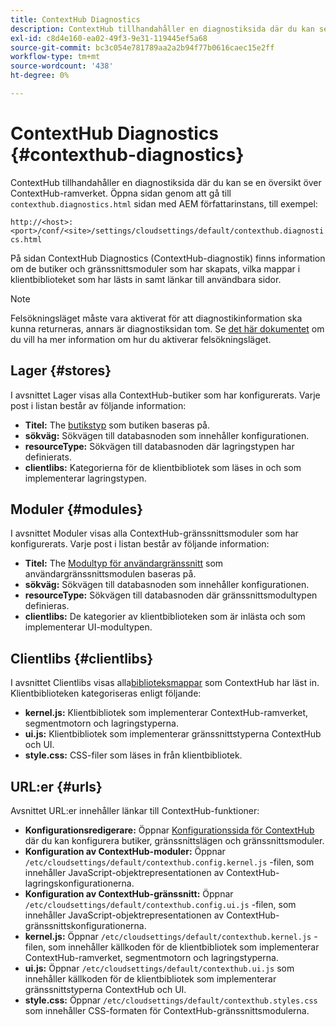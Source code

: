 ```yaml
---
title: ContextHub Diagnostics
description: ContextHub tillhandahåller en diagnostiksida där du kan se en översikt över ContextHub-ramverket
exl-id: c8d4e160-ea02-49f3-9e31-119445ef5a68
source-git-commit: bc3c054e781789aa2a2b94f77b0616caec15e2ff
workflow-type: tm+mt
source-wordcount: '438'
ht-degree: 0%

---
```


# ContextHub Diagnostics {#contexthub-diagnostics}

ContextHub tillhandahåller en diagnostiksida där du kan se en översikt över ContextHub-ramverket. Öppna sidan genom att gå till `contexthub.diagnostics.html` sidan med AEM författarinstans, till exempel:

`http://<host>:<port>/conf/<site>/settings/cloudsettings/default/contexthub.diagnostics.html`

På sidan ContextHub Diagnostics (ContextHub-diagnostik) finns information om de butiker och gränssnittsmoduler som har skapats, vilka mappar i klientbiblioteket som har lästs in samt länkar till användbara sidor.

>[!NOTE]
>
>Felsökningsläget måste vara aktiverat för att diagnostikinformation ska kunna returneras, annars är diagnostiksidan tom. Se [det här dokumentet](configuring-contexthub.md#debugging-contexthub) om du vill ha mer information om hur du aktiverar felsökningsläget.

## Lager {#stores}

I avsnittet Lager visas alla ContextHub-butiker som har konfigurerats. Varje post i listan består av följande information:

* **Titel:** The [butikstyp](sample-stores.md) som butiken baseras på.
* **sökväg:** Sökvägen till databasnoden som innehåller konfigurationen.
* **resourceType:** Sökvägen till databasnoden där lagringstypen har definierats.
* **clientlibs:** Kategorierna för de klientbibliotek som läses in och som implementerar lagringstypen.

## Moduler {#modules}

I avsnittet Moduler visas alla ContextHub-gränssnittsmoduler som har konfigurerats. Varje post i listan består av följande information:

* **Titel:** The [Modultyp för användargränssnitt](sample-modules.md) som användargränssnittsmodulen baseras på.
* **sökväg:** Sökvägen till databasnoden som innehåller konfigurationen.
* **resourceType:** Sökvägen till databasnoden där gränssnittsmodultypen definieras.
* **clientlibs:** De kategorier av klientbiblioteken som är inlästa och som implementerar UI-modultypen.

## Clientlibs {#clientlibs}

I avsnittet Clientlibs visas alla[biblioteksmappar](/help/implementing/developing/introduction/clientlibs.md) som ContextHub har läst in. Klientbiblioteken kategoriseras enligt följande:

* **kernel.js:** Klientbibliotek som implementerar ContextHub-ramverket, segmentmotorn och lagringstyperna.
* **ui.js:** Klientbibliotek som implementerar gränssnittstyperna ContextHub och UI.
* **style.css:** CSS-filer som läses in från klientbibliotek.

## URL:er {#urls}

Avsnittet URL:er innehåller länkar till ContextHub-funktioner:

* **Konfigurationsredigerare:** Öppnar [Konfigurationssida för ContextHub](configuring-contexthub.md) där du kan konfigurera butiker, gränssnittslägen och gränssnittsmoduler.
* **Konfiguration av ContextHub-moduler:** Öppnar `/etc/cloudsettings/default/contexthub.config.kernel.js` -filen, som innehåller JavaScript-objektrepresentationen av ContextHub-lagringskonfigurationerna.
* **Konfiguration av ContextHub-gränssnitt:** Öppnar `/etc/cloudsettings/default/contexthub.config.ui.js` -filen, som innehåller JavaScript-objektrepresentationen av ContextHub-gränssnittskonfigurationerna.
* **kernel.js:** Öppnar `/etc/cloudsettings/default/contexthub.kernel.js` -filen, som innehåller källkoden för de klientbibliotek som implementerar ContextHub-ramverket, segmentmotorn och lagringstyperna.
* **ui.js:** Öppnar `/etc/cloudsettings/default/contexthub.ui.js` som innehåller källkoden för de klientbibliotek som implementerar gränssnittstyperna ContextHub och UI.
* **style.css:** Öppnar `/etc/cloudsettings/default/contexthub.styles.css` som innehåller CSS-formaten för ContextHub-gränssnittsmodulerna.
